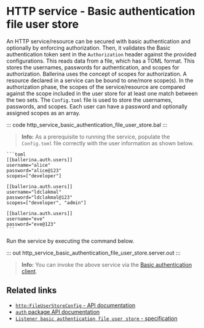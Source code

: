 # HTTP service - Basic authentication file user store

An HTTP service/resource can be secured with basic authentication and optionally by enforcing authorization. Then, it validates the Basic authentication token sent in the `Authorization` header against the provided configurations. This reads data from a file, which has a TOML format. This stores the usernames, passwords for authentication, and scopes for authorization. Ballerina uses the concept of scopes for authorization. A resource declared in a service can be bound to one/more scope(s). In the authorization phase, the scopes of the service/resource are compared against the scope included in the user store for at least one match between the two sets. The `Config.toml` file is used to store the usernames, passwords, and scopes. Each user can have a password and optionally assigned scopes as an array.

::: code http_service_basic_authentication_file_user_store.bal :::

>**Info:** As a prerequisite to running the service, populate the `Config.toml` file correctly with the user information as shown below.

    ```toml
    [[ballerina.auth.users]]
    username="alice"
    password="alice@123"
    scopes=["developer"]
    
    [[ballerina.auth.users]]
    username="ldclakmal"
    password="ldclakmal@123"
    scopes=["developer", "admin"]
    
    [[ballerina.auth.users]]
    username="eve"
    password="eve@123"
    ```

Run the service by executing the command below.

::: out http_service_basic_authentication_file_user_store.server.out :::

>**Info:** You can invoke the above service via the [Basic authentication client](/learn/by-example/http-client-basic-authentication).

## Related links
- [`http:FileUserStoreConfig` - API documentation](https://lib.ballerina.io/ballerina/http/latest/records/FileUserStoreConfig)
- [`auth` package API documentation](https://lib.ballerina.io/ballerina/auth/latest/)
- [`Listener basic authentication file user store` - specification](https://ballerina.io/spec/http/#9111-listener---basic-auth---file-user-store)
